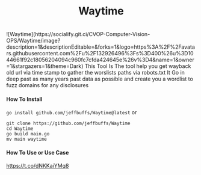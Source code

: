 <h1 align="center" id="title">Waytime</h1><br>
![Waytime](https://socialify.git.ci/CVOP-Computer-Vision-OPS/Waytime/image?description=1&descriptionEditable=&forks=1&logo=https%3A%2F%2Favatars.githubusercontent.com%2Fu%2F132926496%3Fs%3D400%26u%3D1044661f92c18056204094c960fc7cfda424645e%26v%3D4&name=1&owner=1&stargazers=1&theme=Dark)
This Tool Is The tool help you get wayback old url via time stamp to gather the worslists paths via robots.txt It Go in deep past as many years past data as possible and create you a wordlist to fuzz domains for any disclosures

#### How To Install

```go install github.com/jeffbuffs/Waytime@latest```
or 
```
git clone https://github.com/jeffbuffs/Waytime
cd Waytime
go build main.go
mv main waytime
```
#### How To Use or Use Case
https://t.co/dNKKaiYMq8
